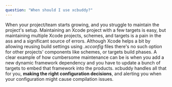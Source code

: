 ```yaml
---
question: "When should I use xcbuddy?"
---
```


When your project/team starts growing, and you struggle to maintain the project's setup. Maintaining an Xcode project with a few targets is easy, but maintaining multiple Xcode projects, schemes, and targets is a pain in the ass and a significant source of errors. Although Xcode helps a bit by allowing reusing build settings using _.xcconfig_ files there's no such option for other projects' components like schemes, or targets build phases. A clear example of how cumbersome maintenance can be is when you add a new dynamic framework dependency and you have to update a bunch of targets to embed that framework into the products. xcbuddy handles all that for you, **making the right configuration decisions**, and alerting you when your configuration might cause compilation issues.
